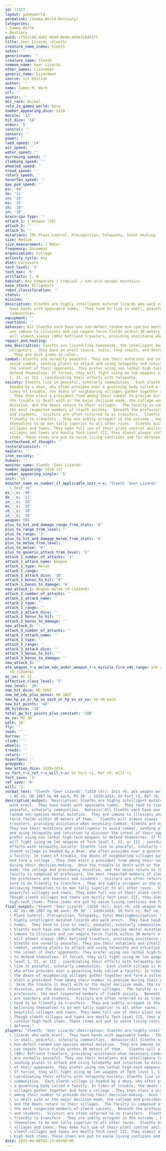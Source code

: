 ```yaml
---
id: 71577
layout: gammaworld
permalink: /Gamma-World-Bestiary/
categories:
- Gamma World
- Bestiary
guid: cf5b7cdd-da62-45ed-8e49-445b319d61ff
title: Seer Lizards «Sleeth»
creature_name_index: Sleeth
notes: ''
genericname: ''
creature_name: Sleeth
common_name: Seer Lizards
other_names: Lizardmen
generic_name: Lizardmen
source: 1st Edition
author: ''
name: James M. Ward
url: ''
avatar: ''
mcc_race: Animal
role_in_gamma_world: Race
number_appearing_dice: 1d10
morale: '12'
hit_dice: '18'
armor: '5'
control: ''
sensors: ''
power: ''
land_speed: '24'
air_speed: ''
water_speed: ''
burrowing_speed: ''
climbing_speed: ''
wheeled_speed: ''
tread_speed: ''
rotors_speed: ''
hoverfan_speed: ''
gav_pod_speed: ''
ps: '40'
dx: '11'
cn: '15'
ms: '15'
ch: '10'
in: '10'
brain-cpu type: ''
attack_1: 1 Weapon (10)
attack_2: ''
attack_3: ''
mutations: (M) Plant Control, Precognition, Telepathy, Total Healing
size: Medium
size_measurement: 2 Meter
frequency: Uncommon
organization: College
activity_cycle: Any
diet: Carnivore
tech_level: '3'
tech_max: '6'
artifacts: I, W
habitat: Any temperate / tropical / non-arid except mountains
base_stock: Alligators
robot_classification: ''
status: ''
mission: ''
description: Sleeths are highly intelligent mutated lizards who walk erect.  They
  have hands with opposable tumbs.  They tend to live in small, peaceful, scholarly
  communities.
equipment: ''
reactions: ''
behavior: All Sleeths each have one non-defect random non-species mental mutation.  They
  are immune to illusions and can negate force fields within 30 meters of them.   Sleeths
  will almost always (90%) befriend travelers, providing assistance when necessary.
repair_and_healing: ''
new_description: Sleeths are lizard-like humanoids, the intelligent descendants of
  alligators . They have an erect stance, tails, long snouts, and dexterous hands
  . They are dark green in color.
combat: Sleeths are normally peaceful. They use their mutations and intelligence to
  avoid combat, sending plants to attack and using telepathy and intuition to discover
  the intent of their opponents. They prefer using non lethal high-tech weapons to
  defend themselves. If forced, they will fight using me lee weapons of Tech level
  I, II, or III , coordinating their efforts with telepathy.
society: Sleeths live in peaceful, scholarly communities.  Each sleeth village is
  headed by a dean, who often presides over a governing body called a faculty. In
  times of trouble, the deans of neighboring villages gather together and form a college
  . They then elect a president from among their number to preside during their decision-making.  Once
  the trouble is dealt with or the major decision made, the college and presidency
  dissolve, and the deans return to their villages.  The faculty is composed of professors,
  the most respected members of sleeth society.  Beneath the professors are teachers
  and students.  Visitors are often referred to as transfers.  Sleeths tend to be
  friendly to transfers . They are subtly arrogant in the extreme , however, believing
  themselves to be men tally superior to all other races.  Sleeths build beautiful
  villages and towns. They make full use of their plant control ability. Though sleeth
  villages and towns are mostly Tech Level III, they almost always contain high-tech
  items. These items are put to easse living contiinos and for defense.
brotherhood_of_thought: ''
restorationsist: ''
healers: ''
iron_society: ''
humans: ''
monster_name: Sleeth 'Seer Lizards'
number_appearing: 1d10 (5)
number_appearing_single: '5'
init: '+5'
monster_name_xx_number_if_applicable_init_+-x: "Sleeth 'Seer Lizards' (1d10 (5)):\
  \ Init +5"
ps_-_c: '40'
dx_-_c: '11'
cn_-_c: '15'
ms_-_c: '15'
ch_-_c: '10'
in_-_c: '10'
weapon: YES
plus_to_hit_and_damage_range_from_stats: '0'
plus_to_range_from_level: ''
plus_to_range: '3'
plus_to_hit_and_damage_melee_from_stats: '6'
plus_to_melee_from_level: ''
plus_to_melee: '9'
plus_to_generic_attack_from_level: '3'
attack_1_number_of_attacks: '1'
attack_1_attack_name: Weapon
attack_1_type: melee
attack_1_range: ''
attack_1_attack_dice: '10'
attack_1_bonus_to_hit: '9'
attack_1_bonus_to_damage: '6'
new_attack_1: Weapon melee +9 (1d10+6)
attack_2_number_of_attacks: ''
attack_2_attack_name: ''
attack_2_type: ''
attack_2_range: ''
attack_2_attack_dice: ''
attack_2_bonus_to_hit: ''
attack_2_bonus_to_damage: ''
new_attack_2: ''
attack_3_number_of_attacks: ''
attack_3_attack_name: ''
attack_3_type: ''
attack_3_range: ''
attack_3_attack_dice: ''
attack_3_bonus_to_hit: ''
attack_3_bonus_to_damage: ''
new_attack_3: ''
atk_weapon_+-x_melee_xdx_andor_weapon_+-x_missile_fire_xdx_range: atk weapon melee
  +9 (1d10+6)
ac_xx: AC 15
effective_class_level: '5'
new_level: '10'
new_hit_dice: HD 10D7
new_hd_xdx_plus_minus: HD 10D7
new_hp_xx_or_hp_xx_each_or_hp_xx_xx_xx: hp 40 each
new_hit_points: '40'
d6_hitdice: '18'
total_gw_hit_points_plus_constant: '108'
mv_xx: MV 30'
walk: 30'
fly: ''
swim: ''
burrow: ''
climb: ''
wheels: ''
treads: ''
rotors: ''
hoverfans: ''
gravpods: ''
new_action_dice: 1d20+1d14
sv_fort_+-x_ref_+-x_will_+-x: SV Fort +1, Ref +0, Will +1
fort_save: '1'
ref_save: '0'
will: '1'
normal_text: "Sleeth 'Seer Lizards' (1d10 (5)): Init +5; atk weapon melee +9 (1d10+6);\
  \ AC 15; HD 10D7 hp 40 each; MV 30' ; 1d20+1d14; SV Fort +1, Ref +0, Will +1"
description_output: 'Description: Sleeths are highly intelligent mutated lizards who
  walk erect.  They have hands with opposable tumbs.  They tend to live in small,
  peaceful, scholarly communities.  Behavior:All Sleeths each have one non-defect
  random non-species mental mutation.  They are immune to illusions and can negate
  force fields within 30 meters of them.   Sleeths will almost always (90%) befriend
  travelers, providing assistance when necessary.Combat: Sleeths are normally peaceful.
  They use their mutations and intelligence to avoid combat, sending plants to attack
  and using telepathy and intuition to discover the intent of their opponents. They
  prefer using non lethal high-tech weapons to defend themselves. If forced, they
  will fight using me lee weapons of Tech level I, II, or III , coordinating their
  efforts with telepathy.Society: Sleeths live in peaceful, scholarly communities.  Each
  sleeth village is headed by a dean, who often presides over a governing body called
  a faculty. In times of trouble, the deans of neighboring villages gather together
  and form a college . They then elect a president from among their number to preside
  during their decision-making.  Once the trouble is dealt with or the major decision
  made, the college and presidency dissolve, and the deans return to their villages.  The
  faculty is composed of professors, the most respected members of sleeth society.  Beneath
  the professors are teachers and students.  Visitors are often referred to as transfers.  Sleeths
  tend to be friendly to transfers . They are subtly arrogant in the extreme , however,
  believing themselves to be men tally superior to all other races.  Sleeths build
  beautiful villages and towns. They make full use of their plant control ability.
  Though sleeth villages and towns are mostly Tech Level III, they almost always contain
  high-tech items. These items are put to easse living contiinos and for defense.'
final_output: "Sleeth 'Seer Lizards' (1d10 (5)): Init +5; atk weapon melee +9 (1d10+6);\
  \ AC 15; HD 10D7 hp 40 each; MV 30' ; 1d20+1d14; SV Fort +1, Ref +0, Will +1(M)\
  \ Plant Control, Precognition, Telepathy, Total HealingDescription: Sleeths are\
  \ highly intelligent mutated lizards who walk erect.  They have hands with opposable\
  \ tumbs.  They tend to live in small, peaceful, scholarly communities.  Behavior:All\
  \ Sleeths each have one non-defect random non-species mental mutation.  They are\
  \ immune to illusions and can negate force fields within 30 meters of them.   Sleeths\
  \ will almost always (90%) befriend travelers, providing assistance when necessary.Combat:\
  \ Sleeths are normally peaceful. They use their mutations and intelligence to avoid\
  \ combat, sending plants to attack and using telepathy and intuition to discover\
  \ the intent of their opponents. They prefer using non lethal high-tech weapons\
  \ to defend themselves. If forced, they will fight using me lee weapons of Tech\
  \ level I, II, or III , coordinating their efforts with telepathy.Society: Sleeths\
  \ live in peaceful, scholarly communities.  Each sleeth village is headed by a dean,\
  \ who often presides over a governing body called a faculty. In times of trouble,\
  \ the deans of neighboring villages gather together and form a college . They then\
  \ elect a president from among their number to preside during their decision-making.\
  \  Once the trouble is dealt with or the major decision made, the college and presidency\
  \ dissolve, and the deans return to their villages.  The faculty is composed of\
  \ professors, the most respected members of sleeth society.  Beneath the professors\
  \ are teachers and students.  Visitors are often referred to as transfers.  Sleeths\
  \ tend to be friendly to transfers . They are subtly arrogant in the extreme , however,\
  \ believing themselves to be men tally superior to all other races.  Sleeths build\
  \ beautiful villages and towns. They make full use of their plant control ability.\
  \ Though sleeth villages and towns are mostly Tech Level III, they almost always\
  \ contain high-tech items. These items are put to easse living contiinos and for\
  \ defense."
players: "Sleeth; 'Seer Lizards';Description: Sleeths are highly intelligent mutated\
  \ lizards who walk erect.  They have hands with opposable tumbs.  They tend to live\
  \ in small, peaceful, scholarly communities.  Behavior:All Sleeths each have one\
  \ non-defect random non-species mental mutation.  They are immune to illusions and\
  \ can negate force fields within 30 meters of them.   Sleeths will almost always\
  \ (90%) befriend travelers, providing assistance when necessary.Combat: Sleeths\
  \ are normally peaceful. They use their mutations and intelligence to avoid combat,\
  \ sending plants to attack and using telepathy and intuition to discover the intent\
  \ of their opponents. They prefer using non lethal high-tech weapons to defend themselves.\
  \ If forced, they will fight using me lee weapons of Tech level I, II, or III ,\
  \ coordinating their efforts with telepathy.Society: Sleeths live in peaceful, scholarly\
  \ communities.  Each sleeth village is headed by a dean, who often presides over\
  \ a governing body called a faculty. In times of trouble, the deans of neighboring\
  \ villages gather together and form a college . They then elect a president from\
  \ among their number to preside during their decision-making.  Once the trouble\
  \ is dealt with or the major decision made, the college and presidency dissolve,\
  \ and the deans return to their villages.  The faculty is composed of professors,\
  \ the most respected members of sleeth society.  Beneath the professors are teachers\
  \ and students.  Visitors are often referred to as transfers.  Sleeths tend to be\
  \ friendly to transfers . They are subtly arrogant in the extreme , however, believing\
  \ themselves to be men tally superior to all other races.  Sleeths build beautiful\
  \ villages and towns. They make full use of their plant control ability. Though\
  \ sleeth villages and towns are mostly Tech Level III, they almost always contain\
  \ high-tech items. These items are put to easse living contiinos and for defense.|"
date: 2023-04-06T03:13:00+00:00
---
```

</br>